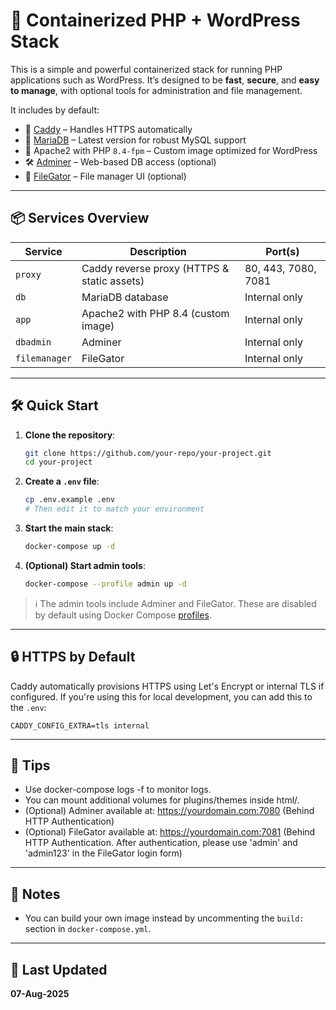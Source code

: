 # 🐳 Containerized PHP + WordPress Stack

This is a simple and powerful containerized stack for running PHP applications such as WordPress. It’s designed to be **fast**, **secure**, and **easy to manage**, with optional tools for administration and file management.

It includes by default:

-   🔐 [Caddy](https://caddyserver.com/) – Handles HTTPS automatically
-   🐬 [MariaDB](https://mariadb.org/) – Latest version for robust MySQL support
-   🐘 Apache2 with PHP `8.4-fpm` – Custom image optimized for WordPress
-   🛠️ [Adminer](https://www.adminer.org/en/) – Web-based DB access (optional)
-   📂 [FileGator](https://github.com/filegator/filegator) – File manager UI (optional)

---

## 📦 Services Overview

| Service       | Description                                 | Port(s)             |
| ------------- | ------------------------------------------- | ------------------- |
| `proxy`       | Caddy reverse proxy (HTTPS & static assets) | 80, 443, 7080, 7081 |
| `db`          | MariaDB database                            | Internal only       |
| `app`         | Apache2 with PHP 8.4 (custom image)         | Internal only       |
| `dbadmin`     | Adminer                                     | Internal only       |
| `filemanager` | FileGator                                   | Internal only       |

---

## 🛠️ Quick Start

1. **Clone the repository**:

    ```bash
    git clone https://github.com/your-repo/your-project.git
    cd your-project
    ```

2. **Create a `.env` file**:

    ```bash
    cp .env.example .env
    # Then edit it to match your environment
    ```

3. **Start the main stack**:

    ```bash
    docker-compose up -d
    ```

4. **(Optional) Start admin tools**:
    ```bash
    docker-compose --profile admin up -d
    ```

> ℹ️ The admin tools include Adminer and FileGator. These are disabled by default using Docker Compose [profiles](https://docs.docker.com/compose/profiles/).

---

## 🔒 HTTPS by Default

Caddy automatically provisions HTTPS using Let's Encrypt or internal TLS if configured. If you're using this for local development, you can add this to the `.env`:

```env
CADDY_CONFIG_EXTRA=tls internal
```

---

## 🧩 Tips

-   Use docker-compose logs -f to monitor logs.
-   You can mount additional volumes for plugins/themes inside html/.
-   (Optional) Adminer available at: https://yourdomain.com:7080 (Behind HTTP Authentication)
-   (Optional) FileGator available at: https://yourdomain.com:7081 (Behind HTTP Authentication. After authentication, please use 'admin' and 'admin123' in the FileGator login form)

---

## 📝 Notes

-   You can build your own image instead by uncommenting the `build:` section in `docker-compose.yml`.

---

## 📅 Last Updated

**07-Aug-2025**
